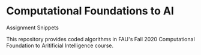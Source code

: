 # Computational Foundations to AI
 Assignment Snippets

This repository provides coded algorithms in FAU's Fall 2020 Computational Foundation to Aritificial Intelligence course.
